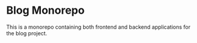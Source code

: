 # Blog Monorepo

This is a monorepo containing both frontend and backend applications for the blog project.
